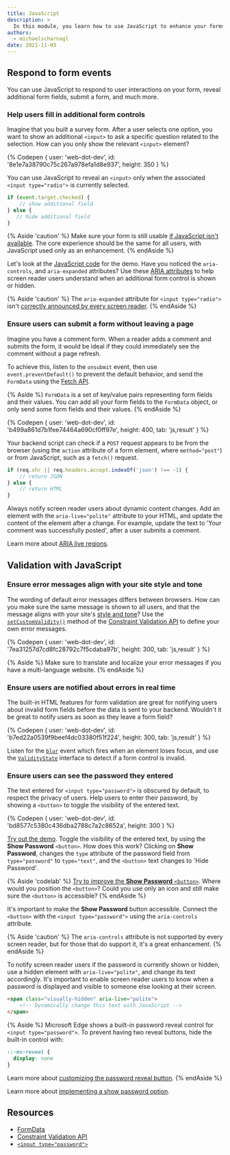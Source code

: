 ```yaml
---
title: JavaScript
description: >
  In this module, you learn how to use JavaScript to enhance your forms.
authors:
  - michaelscharnagl
date: 2021-11-03
---
```


## Respond to form events

You can use JavaScript to respond to user interactions on your form, reveal additional form fields, submit a form, and much more.

### Help users fill in additional form controls

Imagine that you built a survey form. After a user selects one option, 
you want to show an additional `<input>` to ask a specific question related to the selection. 
How can you only show the relevant `<input>` element?

{% Codepen {
  user: 'web-dot-dev',
  id: '8e1e7a38790c75c267a978efa1d8e937',
  height: 350
} %}

You can use JavaScript to reveal an `<input>` only when the associated `<input type="radio">` is currently selected.

```js
if (event.target.checked) {
    // show additional field
} else {
   // hide additional field
}
```

{% Aside 'caution' %}
Make sure your form is still usable 
[if JavaScript isn't available](https://kryogenix.org/code/browser/everyonehasjs.html). 
The core experience should be the same for all users, with JavaScript used only as an enhancement.
{% endAside %}

Let's look at the 
[JavaScript code](https://codepen.io/web-dot-dev/pen/8e1e7a38790c75c267a978efa1d8e937?editors=0010) for the demo. 
Have you noticed the `aria-controls`, and `aria-expanded` attributes? 
Use these 
[ARIA attributes](https://developer.mozilla.org/docs/Web/Accessibility/ARIA) 
to help screen reader users understand when an additional form control is shown or hidden.

{% Aside 'caution' %}
The `aria-expanded` attribute for `<input type="radio">` isn't 
[correctly announced by every screen reader](https://accessibility.blog.gov.uk/2021/09/21/an-update-on-the-accessibility-of-conditionally-revealed-questions/).
{% endAside %}

### Ensure users can submit a form without leaving a page

Imagine you have a comment form. When a reader adds a comment and submits the form, 
it would be ideal if they could immediately see the comment without a page refresh.

To achieve this, listen to the `onsubmit` event, then use `event.preventDefault()` to prevent the default behavior, 
and send the `FormData` using the [Fetch API](https://developer.mozilla.org/docs/Web/API/Fetch_API).

{% Aside %}
`FormData` is a set of key/value pairs representing form fields and their values. 
You can add all your form fields to the `FormData` object, or only send some form fields and their values.
{% endAside %}

{% Codepen {
  user: 'web-dot-dev',
  id: 'b499a861d7b1fee74464a690cf0ff97e',
  height: 400,
  tab: 'js,result'
} %}

Your backend script can check if a `POST` request appears to be from the browser 
(using the `action` attribute of a form element, where `method="post"`) or from JavaScript, 
such as a `fetch()` request.

```js
if (req.xhr || req.headers.accept.indexOf('json') !== -1) {
    // return JSON
} else {
    // return HTML
}
```

Always notify screen reader users about dynamic content changes. 
Add an element with the `aria-live="polite"` attribute to your HTML, 
and update the content of the element after a change. 
For example, update the text to 'Your comment was successfully posted', after a user submits a comment. 

Learn more about [ARIA live regions](https://developer.mozilla.org/docs/Web/Accessibility/ARIA/ARIA_Live_Regions).

## Validation with JavaScript

### Ensure error messages align with your site style and tone

The wording of default error messages differs between browsers. 
How can you make sure the same message is shown to all users, 
and that the message aligns with your site's [style and tone](https://developers.google.com/style/tone)? 
Use the [`setCustomValidity()`](https://developer.mozilla.org/docs/Web/API/HTMLObjectElement/setCustomValidity) 
method of the [Constraint Validation API](https://developer.mozilla.org/docs/Web/API/Constraint_validation) 
to define your own error messages.

{% Codepen {
  user: 'web-dot-dev',
  id: '7ea31257d7cd8fc28792c7f5cdaba97b',
  height: 300,
  tab: 'js,result'
} %}

{% Aside %}
Make sure to translate and localize your error messages if you have a multi-language website.
{% endAside %}

### Ensure users are notified about errors in real time

The built-in HTML features for form validation are great for notifying users 
about invalid form fields before the data is sent to your backend. 
Wouldn't it be great to notify users as soon as they leave a form field?

{% Codepen {
  user: 'web-dot-dev',
  id: 'b7ed22a0539f9beef4dc03380f51f224',
  height: 300,
  tab: 'js,result'
} %}

Listen for the 
[`blur`](https://developer.mozilla.org/docs/Web/API/Element/blur_event) 
event which fires when an element loses focus, and use the 
[`ValidityState`](https://developer.mozilla.org/docs/Web/API/ValidityState) interface to detect if a form control is invalid.

### Ensure users can see the password they entered

The text entered for `<input type="password">` is obscured by default, 
to respect the privacy of users. 
Help users to enter their password, by showing a `<button>` to toggle the visibility of the entered text.

{% Codepen {
  user: 'web-dot-dev',
  id: 'bd8577c5380c436dba2788c7a2c8652a',
  height: 300
} %}

[Try out the demo](https://codepen.io/web-dot-dev/pen/bd8577c5380c436dba2788c7a2c8652a). Toggle the 
visibility of the entered text, by using the **Show Password** `<button>`. 
How does this work? Clicking on **Show Password**, 
changes the `type` attribute of the password field from `type="password"` to `type="text"`, 
and the `<button>` text changes to 'Hide Password'.

{% Aside 'codelab' %}
[Try to improve the **Show Password** `<button>`](https://codepen.io/web-dot-dev/pen/bd8577c5380c436dba2788c7a2c8652a). 
Where would you position the `<button>`? 
Could you use only an icon and still make sure the `<button>` is accessible?
{% endAside %}

It's important to make the **Show Password** button accessible. 
Connect the `<button>` with the `<input type="password">` using the `aria-controls` attribute. 

{% Aside 'caution' %}
The `aria-controls` attribute is not supported by every screen reader, 
but for those that do support it, it's a great enhancement.
{% endAside %}

To notify screen reader users if the password is currently shown or hidden, 
use a hidden element with `aria-live="polite"`, and change its text accordingly. 
It's important to enable screen reader users to know when a password is displayed and visible to someone else looking at their screen.

```html
<span class="visually-hidden" aria-live="polite">
    <!-- Dynamically change this text with JavaScript -->
</span>
```

{% Aside %}
Microsoft Edge shows a built-in password reveal control for `<input type="password">`. To prevent having two reveal buttons, hide the built-in control with:

```css
::-ms-reveal {
  display: none
}
```

Learn more about [customizing the password reveal button](https://docs.microsoft.com/en-us/microsoft-edge/web-platform/password-reveal).
{% endAside %}

Learn more about [implementing a show password option](https://technology.blog.gov.uk/2021/04/19/simple-things-are-complicated-making-a-show-password-option/).

## Resources

- [FormData](https://developer.mozilla.org/docs/Web/API/FormData)
- [Constraint Validation API](https://developer.mozilla.org/docs/Web/API/Constraint_validation)
- [`<input type="password">`](https://developer.mozilla.org/docs/Web/HTML/Element/input/password)

